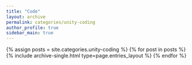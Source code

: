 ```yaml
---
title: "Code"
layout: archive
permalink: categories/unity-coding
author_profile: true
sidebar_main: true
---
```


{% assign posts = site.categories.unity-coding %}
{% for post in posts %} {% include archive-single.html type=page.entries_layout %} {% endfor %}